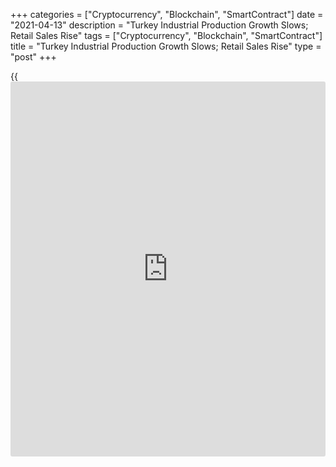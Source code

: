 +++
categories = ["Cryptocurrency", "Blockchain", "SmartContract"]
date = "2021-04-13"
description = "Turkey Industrial Production Growth Slows; Retail Sales Rise"
tags = ["Cryptocurrency", "Blockchain", "SmartContract"]
title = "Turkey Industrial Production Growth Slows; Retail Sales Rise"
type = "post"
+++

{{<iframe id="large-banner" src="https://www.bounty.group/#slide=4.0" width="100%" height="600" scrolling="no" style="border: 0px solid rgb(216, 221, 230); border-radius: 3px;">}}

Turkey's industrial production grew at a softer pace in February and
retail sales increased, data from Turkstat showed on Monday.

Industrial production increased 8.8 percent annually in February, after
a 11.3 percent rise in January. Economists had expected a 8.9 percent
growth.

Among the sub-sectors, mining and quarrying output increased 15.9
percent annually in February and manufacturing output gained 9.3
percent. Meanwhile, electricity, gas, steam and air conditioning supply
output fell 0.8 percent.

On a month-on-month basis, industrial production rose 0.1 percent in
February, after a 0.9 percent growth in the prior month.

Another report from the statistical office showed that retail sales
increased rose 4.6 percent yearly in February, following a 2.6 percent
gain in January.

Sales of food, drinks and tobacco advanced 8.1 percent and non-food
sales increased 4.0 percent. Automotive fuel sales grew 4.6 percent
annually.

On a monthly basis, retail sales gained 3.4 percent in February,
following a 0.6 percent rise in the preceding month.

For comments and feedback [contact](https://www.playgroundfx.com/contact/): editorial@rtt[news](https://www.letsplayfx.com/blog/forex-news-website/).com

[Economic News][1]

 **What parts of the world are seeing the best (and worst) economic
performances lately? Click[here][2] to check out our [Econ Scorecard][2]
and find out! See up-to-the-moment [ranking](https://www.playgroundfx.com/blog/crypto-exchange-ranking/)s for the best and worst
performers in [GDP][3], [unemployment rate][4], [inflation][5] and much
more.**

   1. www.rtt[news](https://www.letsplayfx.com/blog/forex-news-website/).com/Content/EconomicNews.aspx
   2. www.rtt[news](https://www.letsplayfx.com/blog/forex-news-website/).com/economic-scorecard/world-rank/retail-sales/highest-performance.aspx
   3. www.rtt[news](https://www.letsplayfx.com/blog/forex-news-website/).com/economic-scorecard/world-rank/GDP/highest-performance.aspx
   4. www.rtt[news](https://www.letsplayfx.com/blog/forex-news-website/).com/economic-scorecard/world-rank/unemployment-rate/lowest-performance.aspx
   5. www.rtt[news](https://www.letsplayfx.com/blog/forex-news-website/).com/economic-scorecard/world-rank/CPI/highest-performance.aspx